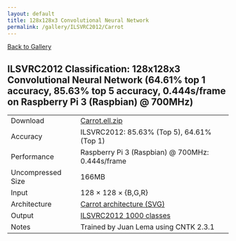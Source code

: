 ```yaml
---
layout: default
title: 128x128x3 Convolutional Neural Network
permalink: /gallery/ILSVRC2012/Carrot
---
```


[Back to Gallery](/ELL/gallery)

## ILSVRC2012 Classification: 128x128x3 Convolutional Neural Network (64.61% top 1 accuracy, 85.63% top 5 accuracy, 0.444s/frame on Raspberry Pi 3 (Raspbian) @ 700MHz)

<table class="table table-striped table-bordered">
    <tr>
        <td> Download </td>
        <td colspan="3"> <a href="https://github.com/Microsoft/ELL-models/raw/master/models/ILSVRC2012/Carrot/Carrot.ell.zip">Carrot.ell.zip</a></td>
    </tr>
    <tr>
        <td> Accuracy </td>
        <td colspan="3"> ILSVRC2012: 85.63% (Top 5), 64.61% (Top 1) </td>
    </tr>
    <tr>
        <td> Performance </td>
        <td colspan="3"> Raspberry Pi 3 (Raspbian) @ 700MHz: 0.444s/frame </td>
    </tr>
    <tr>
        <td> Uncompressed Size </td>
        <td colspan="3"> 166MB </td>
    </tr>
    <tr>
        <td> Input </td>
        <td colspan="3"> 128 &times; 128 &times; {B,G,R} </td>
    </tr>
    <tr>
        <td> Architecture </td>
        <td>
            <a href="https://github.com/Microsoft/ELL-models/raw/master/models/ILSVRC2012/Carrot/Carrot.cntk.svg?sanitize=true" target="_blank">Carrot architecture (SVG)</a>
        </td>
    </tr>
    <tr>
        <td> Output </td>
        <td colspan="3"> <a href="https://github.com/Microsoft/ELL-models/raw/master/models/ILSVRC2012/categories.txt">ILSVRC2012 1000 classes</a> </td>
    </tr>
    <tr>
        <td> Notes </td>
        <td colspan="3"> Trained by Juan Lema using CNTK 2.3.1 </td>
    </tr>
</table>

